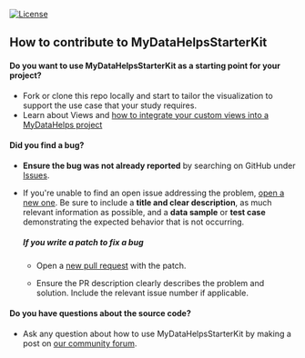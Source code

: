 [![License](https://img.shields.io/github/license/CareEvolution/MyDataHelpsStarterKit)](https://github.com/CareEvolution/MyDataHelpsStarterKit)

## How to contribute to MyDataHelpsStarterKit

#### **Do you want to use MyDataHelpsStarterKit as a starting point for your project?**
* Fork or clone this repo locally and start to tailor the visualization to support the use case that your study requires. 
* Learn about Views and [how to integrate your custom views into a MyDataHelps project](https://developer.mydatahelps.org/views/)

#### **Did you find a bug?**

* **Ensure the bug was not already reported** by searching on GitHub under [Issues](https://github.com/CareEvolution/MyDataHelpsStarterKit/issues).

* If you're unable to find an open issue addressing the problem, [open a new one](https://github.com/CareEvolution/MyDataHelpsStarterKit/issues/new). Be sure to include a **title and clear description**, as much relevant information as possible, and a **data sample** or **test case** demonstrating the expected behavior that is not occurring.

  ##### **If you write a patch to fix a bug**

  * Open a [new pull request](https://github.com/CareEvolution/MyDataHelpsStarterKit/pulls) with the patch.

  * Ensure the PR description clearly describes the problem and solution. Include the relevant issue number if applicable.

#### **Do you have questions about the source code?**

* Ask any question about how to use MyDataHelpsStarterKit by making a post on [our community forum](https://support.mydatahelps.org/hc/en-us/community/topics/4405770479123-Help-Q-A-).